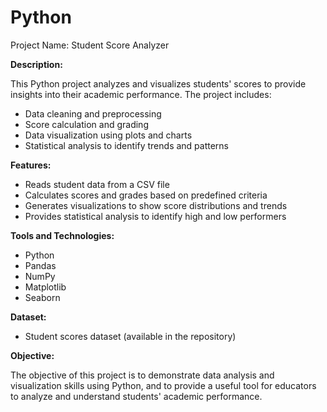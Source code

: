 # Python
Project Name: Student Score Analyzer


**Description:**

This Python project analyzes and visualizes students' scores to provide insights into their academic performance. The project includes:

- Data cleaning and preprocessing
- Score calculation and grading
- Data visualization using plots and charts
- Statistical analysis to identify trends and patterns

**Features:**

- Reads student data from a CSV file
- Calculates scores and grades based on predefined criteria
- Generates visualizations to show score distributions and trends
- Provides statistical analysis to identify high and low performers

**Tools and Technologies:**

- Python
- Pandas
- NumPy
- Matplotlib
- Seaborn

**Dataset:**

- Student scores dataset (available in the repository)

**Objective:**

The objective of this project is to demonstrate data analysis and visualization skills using Python, and to provide a useful tool for educators to analyze and understand students' academic performance.

